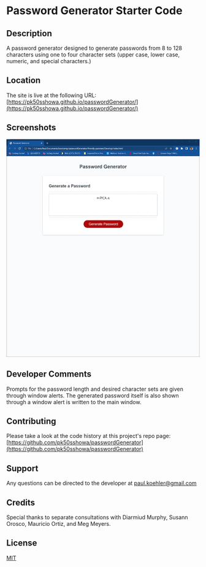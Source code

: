 # Password Generator Starter Code

## Description

A password generator designed to generate passwords from 8 to 128 characters using one to four character sets (upper case, lower case, numeric, and special characters.)

## Location

The site is live at the following URL:
[https://pk50sshowa.github.io/passwordGenerator/](https://pk50sshowa.github.io/passwordGenerator/)

## Screenshots

![Screenshot 1](screenshot1.jpg)

## Developer Comments

Prompts for the password length and desired character sets are given through window alerts.
The generated password itself is also shown through a window alert is written to the main window.

## Contributing

Please take a look at the code history at this project's repo page:
[https://github.com/pk50sshowa/passwordGenerator](https://github.com/pk50sshowa/passwordGenerator)

## Support

Any questions can be directed to the developer at paul.koehler@gmail.com

## Credits

Special thanks to separate consultations with Diarmiud Murphy, Susann Orosco, Mauricio Ortiz, and Meg Meyers.

## License

[MIT](https://choosealicense.com/licenses/mit/)